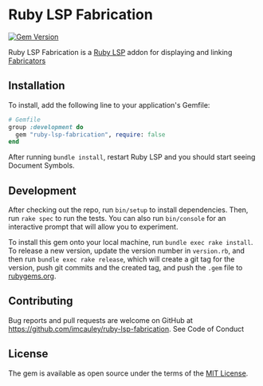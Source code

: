 # Ruby LSP Fabrication

[![Gem Version](https://badge.fury.io/rb/ruby-lsp-fabrication.svg)](https://badge.fury.io/rb/ruby-lsp-fabrication)

Ruby LSP Fabrication is a [Ruby LSP](https://github.com/Shopify/ruby-lsp) addon for displaying and linking [Fabricators](https://fabricationgem.org/)

## Installation

To install, add the following line to your application's Gemfile:

```ruby
# Gemfile
group :development do
  gem "ruby-lsp-fabrication", require: false
end
```

After running `bundle install`, restart Ruby LSP and you should start seeing Document Symbols.

## Development

After checking out the repo, run `bin/setup` to install dependencies. Then, run `rake spec` to run the tests. You can also run `bin/console` for an interactive prompt that will allow you to experiment.

To install this gem onto your local machine, run `bundle exec rake install`. To release a new version, update the version number in `version.rb`, and then run `bundle exec rake release`, which will create a git tag for the version, push git commits and the created tag, and push the `.gem` file to [rubygems.org](https://rubygems.org).

## Contributing

Bug reports and pull requests are welcome on GitHub at https://github.com/imcauley/ruby-lsp-fabrication. See Code of Conduct

## License

The gem is available as open source under the terms of the [MIT License](https://opensource.org/licenses/MIT).
